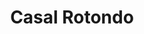 ---
title: Casal Rotondo

mediaPath: /videos/cr_13_bulwerc1890-1080p.mp4
mediaPosition:  [296840.60913562856,4632939.949020138,141.0024421187111]
mediaRotation:  [-0.34891744078243564,0.6533198908811648,0.5926589324480149,-0.3165203460860577]
mediaScale: 1
cameraFOV: 28

cameraPosition:  [296837.6313734818,4632941.9416662175,140.65273624452846]
cameraTarget:  [296838.8409940571,4632941.132217518,140.79479306433078]

animationEntry: 5000
---